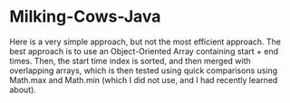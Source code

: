 # Milking-Cows-Java
Here is a very simple approach, but not the most efficient approach. The best approach is to use an Object-Oriented Array containing start + end times. Then, the start time index is sorted, and then merged with overlapping arrays, which is then tested using quick comparisons using Math.max and Math.min (which I did not use, and I had recently learned about).
